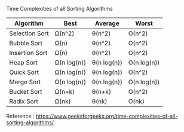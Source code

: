 Time Complexities of all Sorting Algorithms

Algorithm | Best|Average|Worst
--------| ---------- |----------| ------
Selection Sort|Ω(n^2)|θ(n^2)|O(n^2)
Bubble Sort|Ω(n)|θ(n^2)|O(n^2)
Insertion Sort|Ω(n)|θ(n^2)|O(n^2)
Heap Sort|Ω(n log(n))|θ(n log(n))|O(n log(n))
Quick Sort|Ω(n log(n))|θ(n log(n))|O(n^2)
Merge Sort|Ω(n log(n))|θ(n log(n))|O(n log(n))
Bucket Sort|Ω(n+k)|θ(n+k)|O(n^2)
Radix Sort|Ω(nk)|θ(nk)|O(nk)



Reference : https://www.geeksforgeeks.org/time-complexities-of-all-sorting-algorithms/
